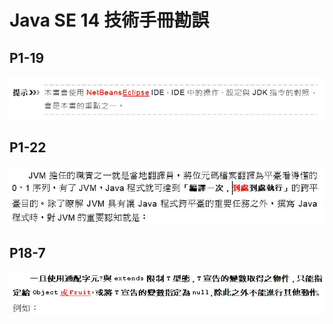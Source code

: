 # Java SE 14 技術手冊勘誤

## P1-19

   ![P1-19](images/1_19_typo_1.JPG)

## P1-22

   ![P1-22](images/1_22_typo_1.JPG)

## P18-7

   ![P1-22](images/18_7_typo_1.JPG)